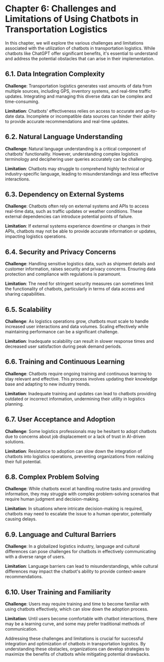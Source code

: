 Chapter 6: Challenges and Limitations of Using Chatbots in Transportation Logistics
===================================================================================

In this chapter, we will explore the various challenges and limitations associated with the utilization of chatbots in transportation logistics. While chatbots like ChatGPT offer significant benefits, it's essential to understand and address the potential obstacles that can arise in their implementation.

6.1. **Data Integration Complexity**
------------------------------------

**Challenge**: Transportation logistics generates vast amounts of data from multiple sources, including GPS, inventory systems, and real-time traffic updates. Integrating and managing this diverse data can be complex and time-consuming.

**Limitation**: Chatbots' effectiveness relies on access to accurate and up-to-date data. Incomplete or incompatible data sources can hinder their ability to provide accurate recommendations and real-time updates.

6.2. **Natural Language Understanding**
---------------------------------------

**Challenge**: Natural language understanding is a critical component of chatbots' functionality. However, understanding complex logistics terminology and deciphering user queries accurately can be challenging.

**Limitation**: Chatbots may struggle to comprehend highly technical or industry-specific language, leading to misunderstandings and less effective interactions.

6.3. **Dependency on External Systems**
---------------------------------------

**Challenge**: Chatbots often rely on external systems and APIs to access real-time data, such as traffic updates or weather conditions. These external dependencies can introduce potential points of failure.

**Limitation**: If external systems experience downtime or changes in their APIs, chatbots may not be able to provide accurate information or updates, impacting logistics operations.

6.4. **Security and Privacy Concerns**
--------------------------------------

**Challenge**: Handling sensitive logistics data, such as shipment details and customer information, raises security and privacy concerns. Ensuring data protection and compliance with regulations is paramount.

**Limitation**: The need for stringent security measures can sometimes limit the functionality of chatbots, particularly in terms of data access and sharing capabilities.

6.5. **Scalability**
--------------------

**Challenge**: As logistics operations grow, chatbots must scale to handle increased user interactions and data volumes. Scaling effectively while maintaining performance can be a significant challenge.

**Limitation**: Inadequate scalability can result in slower response times and decreased user satisfaction during peak demand periods.

6.6. **Training and Continuous Learning**
-----------------------------------------

**Challenge**: Chatbots require ongoing training and continuous learning to stay relevant and effective. This process involves updating their knowledge base and adapting to new industry trends.

**Limitation**: Inadequate training and updates can lead to chatbots providing outdated or incorrect information, undermining their utility in logistics planning.

6.7. **User Acceptance and Adoption**
-------------------------------------

**Challenge**: Some logistics professionals may be hesitant to adopt chatbots due to concerns about job displacement or a lack of trust in AI-driven solutions.

**Limitation**: Resistance to adoption can slow down the integration of chatbots into logistics operations, preventing organizations from realizing their full potential.

6.8. **Complex Problem Solving**
--------------------------------

**Challenge**: While chatbots excel at handling routine tasks and providing information, they may struggle with complex problem-solving scenarios that require human judgment and decision-making.

**Limitation**: In situations where intricate decision-making is required, chatbots may need to escalate the issue to a human operator, potentially causing delays.

6.9. **Language and Cultural Barriers**
---------------------------------------

**Challenge**: In a globalized logistics industry, language and cultural differences can pose challenges for chatbots in effectively communicating with a diverse range of users.

**Limitation**: Language barriers can lead to misunderstandings, while cultural differences may impact the chatbot's ability to provide context-aware recommendations.

6.10. **User Training and Familiarity**
---------------------------------------

**Challenge**: Users may require training and time to become familiar with using chatbots effectively, which can slow down the adoption process.

**Limitation**: Until users become comfortable with chatbot interactions, there may be a learning curve, and some may prefer traditional methods of communication.

Addressing these challenges and limitations is crucial for successful integration and optimization of chatbots in transportation logistics. By understanding these obstacles, organizations can develop strategies to maximize the benefits of chatbots while mitigating potential drawbacks.
